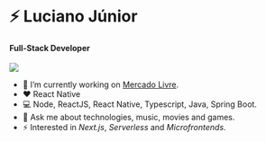 # ⚡️ Luciano Júnior

#### Full-Stack Developer

<a href="https://linkedin.com/in/lucianojr"><img src="https://img.shields.io/badge/linkedin-0077B5.svg?style=for-the-badge&logo=linkedin&logoColor=white"></a>

- 🔭 I’m currently working on [Mercado Livre](https://www.mercadolivre.com.br).
- ❤️ React Native
- 💻 Node, ReactJS, React Native, Typescript, Java, Spring Boot.
- 💬 Ask me about technologies, music, movies and games.
- ⚡ Interested in _Next.js_, _Serverless_ and _Microfrontends_.
<!--
[![Top Langs](https://github-readme-stats.vercel.app/api/top-langs/?username=juniorsk65&layout=compact&theme=buefy)](https://github.com/juniorsk65/github-readme-stats)

<p align="center">

<img src="https://github-readme-stats.vercel.app/api?username=juniorsk65&show_icons=true" alt="juniorsk65"/> 
</p>
 -->
